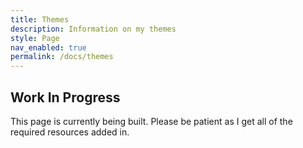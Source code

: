 ```yaml
---
title: Themes
description: Information on my themes
style: Page
nav_enabled: true
permalink: /docs/themes
---
```



## Work In Progress

This page is currently being built. Please be patient as I get all of the required resources added in.
